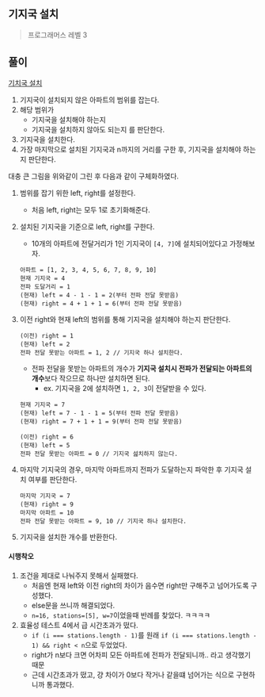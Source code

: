 ## 기지국 설치

> 프로그래머스 레벨 3

## 풀이

[기치국 설치](https://programmers.co.kr/learn/courses/30/lessons/12979)

1. 기지국이 설치되지 않은 아파트의 범위를 잡는다.
2. 해당 범위가
   - 기지국을 설치해야 하는지
   - 기지국을 설치하지 않아도 되는지
     를 판단한다.
3. 기지국을 설치한다.
4. 가장 마지막으로 설치된 기지국과 n까지의 거리를 구한 후, 기지국을 설치해야 하는지 판단한다.

대충 큰 그림을 위와같이 그린 후 다음과 같이 구체화하였다.

1. 범위를 잡기 위한 left, right를 설정한다.
   - 처음 left, right는 모두 1로 초기화해준다.
2. 설치된 기지국을 기준으로 left, right를 구한다.
   - 10개의 아파트에 전달거리가 1인 기지국이 `[4, 7]`에 설치되어있다고 가정해보자.
   ```
   아파트 = [1, 2, 3, 4, 5, 6, 7, 8, 9, 10]
   현재 기지국 = 4
   전파 도달거리 = 1
   (현재) left = 4 - 1 - 1 = 2(부터 전파 전달 못받음)
   (현재) right = 4 + 1 + 1 = 6(부터 전파 전달 못받음)
   ```
3. 이전 right와 현재 left의 범위를 통해 기지국을 설치해야 하는지 판단한다.
   ```
   (이전) right = 1
   (현재) left = 2
   전파 전달 못받는 아파트 = 1, 2 // 기지국 하나 설치한다.
   ```
   - 전파 전달을 못받는 아파트의 개수가 **기지국 설치시 전파가 전달되는 아파트의 개수**보다 작으므로 하나만 설치하면 된다.
     - ex. 기지국을 2에 설치하면 `1, 2, 3`이 전달받을 수 있다.
   ```
   현재 기지국 = 7
   (현재) left = 7 - 1 - 1 = 5(부터 전파 전달 못받음)
   (현재) right = 7 + 1 + 1 = 9(부터 전파 전달 못받음)
   ```
   ```
   (이전) right = 6
   (현재) left = 5
   전파 전달 못받는 아파트 = 0 // 기지국 섪치하지 않는다.
   ```
4. 마지막 기지국의 경우, 마지막 아파트까지 전파가 도달하는지 파악한 후 기지국 설치 여부를 판단한다.

   ```
   마지막 기지국 = 7
   (현재) right = 9
   마지막 아파트 = 10
   전파 전달 못받는 아파트 = 9, 10 // 기지국 하나 설치한다.
   ```

5. 기지국을 설치한 개수를 반환한다.

#### 시행착오

1. 조건을 제대로 나눠주지 못해서 실패했다.
   - 처음엔 현재 left와 이전 right의 차이가 음수면 right만 구해주고 넘어가도록 구성했다.
   - else문을 쓰니까 해결되었다.
   - `n=16, stations=[5], w=7`이었을때 반례를 찾았다. ㅋㅋㅋㅋ
2. 효율성 테스트 4에서 급 시간초과가 떴다.
   - `if (i === stations.length - 1)`를 원래 `if (i === stations.length - 1) && right < n`으로 두었었다.
   - right가 n보다 크면 어차피 모든 아파트에 전파가 전달되니까.. 라고 생각했기 때문
   - 근데 시간초과가 떴고, 걍 차이가 0보다 작거나 같을떄 넘어가는 식으로 구현하니까 통과했다.
